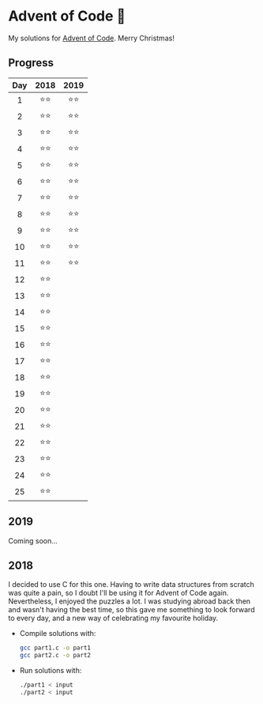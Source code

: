 # Advent of Code 🎄
My solutions for [Advent of Code](https://adventofcode.com/). Merry Christmas!

## Progress
| Day | 2018 | 2019 |
|:---:|:----:|:----:|
| 1   |  ⭐⭐  |  ⭐⭐  |
| 2   |  ⭐⭐  |  ⭐⭐  |
| 3   |  ⭐⭐  |  ⭐⭐  |
| 4   |  ⭐⭐  |  ⭐⭐  |
| 5   |  ⭐⭐  |  ⭐⭐  |
| 6   |  ⭐⭐  |  ⭐⭐  |
| 7   |  ⭐⭐  |  ⭐⭐  |
| 8   |  ⭐⭐  |  ⭐⭐  |
| 9   |  ⭐⭐  |  ⭐⭐  |
| 10  |  ⭐⭐  |  ⭐⭐  |
| 11  |  ⭐⭐  |  ⭐⭐  |
| 12  |  ⭐⭐  |      |
| 13  |  ⭐⭐  |      |
| 14  |  ⭐⭐  |      |
| 15  |  ⭐⭐  |      |
| 16  |  ⭐⭐  |      |
| 17  |  ⭐⭐  |      |
| 18  |  ⭐⭐  |      |
| 19  |  ⭐⭐  |      |
| 20  |  ⭐⭐  |      |
| 21  |  ⭐⭐  |      |
| 22  |  ⭐⭐  |      |
| 23  |  ⭐⭐  |      |
| 24  |  ⭐⭐  |      |
| 25  |  ⭐⭐  |      |

## 2019

Coming soon...

## 2018

I decided to use C for this one. Having to write data structures from scratch was quite a pain, so I doubt I'll be using it for Advent of Code again.
Nevertheless, I enjoyed the puzzles a lot. I was studying abroad back then and wasn't having the best time, so this gave me something to look forward to every day, and a new way of celebrating my favourite holiday.

* Compile solutions with:
	```bash
	gcc part1.c -o part1
	gcc part2.c -o part2
	```
* Run solutions with:
	```bash
	./part1 < input
	./part2 < input
	```
